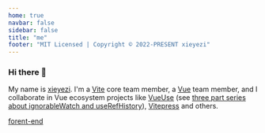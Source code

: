 ```yaml
---
home: true
navbar: false
sidebar: false
title: "me"
footer: "MIT Licensed | Copyright © 2022-PRESENT xieyezi"
---
```


<Head />
   
### Hi there 👋

My name is [xieyezi](https://patak.dev/). I'm a [Vite](https://github.com/vitejs/vite) core team member, a [Vue](https://v3.vuejs.org/) team member, and I collaborate in Vue ecosystem projects like [VueUse](https://github.com/vueuse/vueuse) (see [three part series about ignorableWatch and useRefHistory](https://patak.dev/vue/ignorable-watch.html)), [Vitepress](https://github.com/vuejs/vitepress) and others.

[forent-end](/front-end/)


<style>
main {
  padding-top: 1rem !important;
}
.home-content {
  margin: 0 auto !important;
  padding: 0 1.5rem 4rem !important;
  max-width: 48rem !important;
}
</style>